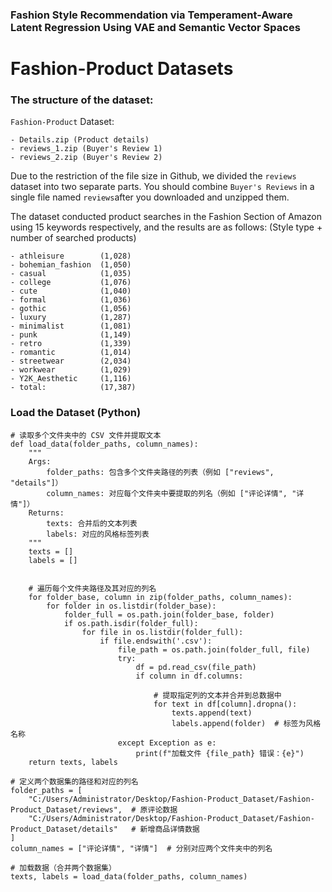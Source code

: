 ### Fashion Style Recommendation via Temperament-Aware Latent Regression Using VAE and Semantic Vector Spaces

# Fashion-Product Datasets

### The structure of the dataset:

`Fashion-Product` Dataset:

```
- Details.zip (Product details) 
- reviews_1.zip (Buyer's Review 1) 
- reviews_2.zip (Buyer's Review 2)
```

Due to the restriction of the file size in Github, we divided the `reviews` dataset into two separate parts. You should combine `Buyer's Reviews` in a single file named `reviews`after you downloaded and unzipped them.

The dataset conducted product searches in the Fashion Section of Amazon using 15 keywords respectively, and the results are as follows: (Style type + number of searched products)

```
- athleisure		(1,028)
- bohemian_fashion	(1,050)
- casual			(1,035)
- college			(1,076)
- cute				(1,040)
- formal			(1,036)
- gothic			(1,056)
- luxury			(1,287)
- minimalist		(1,081)
- punk				(1,149)
- retro				(1,339)
- romantic			(1,014)
- streetwear		(2,034)
- workwear			(1,029)
- Y2K_Aesthetic		(1,116)
- total:			(17,387)
```

### Load the Dataset (Python)

```
# 读取多个文件夹中的 CSV 文件并提取文本
def load_data(folder_paths, column_names):
    """
    Args:
        folder_paths: 包含多个文件夹路径的列表（例如 ["reviews", "details"]）
        column_names: 对应每个文件夹中要提取的列名（例如 ["评论详情", "详情"]）
    Returns:
        texts: 合并后的文本列表
        labels: 对应的风格标签列表
    """
    texts = []
    labels = []
    

    # 遍历每个文件夹路径及其对应的列名
    for folder_base, column in zip(folder_paths, column_names):
        for folder in os.listdir(folder_base):
            folder_full = os.path.join(folder_base, folder)
            if os.path.isdir(folder_full):
                for file in os.listdir(folder_full):
                    if file.endswith('.csv'):
                        file_path = os.path.join(folder_full, file)
                        try:
                            df = pd.read_csv(file_path)
                            if column in df.columns:

                                # 提取指定列的文本并合并到总数据中
                                for text in df[column].dropna():
                                    texts.append(text)
                                    labels.append(folder)  # 标签为风格名称
                        except Exception as e:
                            print(f"加载文件 {file_path} 错误：{e}")
    return texts, labels

# 定义两个数据集的路径和对应的列名
folder_paths = [
    "C:/Users/Administrator/Desktop/Fashion-Product_Dataset/Fashion-Product_Dataset/reviews",  # 原评论数据
    "C:/Users/Administrator/Desktop/Fashion-Product_Dataset/Fashion-Product_Dataset/details"   # 新增商品详情数据
]
column_names = ["评论详情", "详情"]  # 分别对应两个文件夹中的列名

# 加载数据（合并两个数据集）
texts, labels = load_data(folder_paths, column_names)
```

